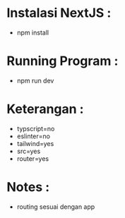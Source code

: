 # Instalasi NextJS :

- npm install

# Running Program :

- npm run dev

# Keterangan :

- typscript=no
- eslinter=no
- tailwind=yes
- src=yes
- router=yes

# Notes :

- routing sesuai dengan app
